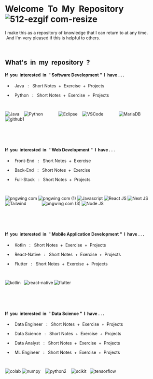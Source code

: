 # Welcome &nbsp;To &nbsp;My &nbsp;Repository &nbsp;![512-ezgif com-resize](https://github.com/Arisa-Kaewsuan/Arisa-Kaewsuan/assets/87797742/ec4bc70c-8c42-41ae-afec-c11bfd641648)

I make this as a repository of knowledge that I can return to at any time. &nbsp;And I'm very pleased if this is helpful to others. 

<br/>

## What's &nbsp;in &nbsp;my &nbsp;repository &nbsp;?

#### If &nbsp;you &nbsp;interested &nbsp;in &nbsp;" Software Development " &nbsp;I &nbsp;have . . .

- &nbsp; Java &nbsp;&nbsp;:&nbsp;&nbsp; Short Notes &nbsp;+&nbsp; Exercise &nbsp;+&nbsp; Projects 

- &nbsp; Python &nbsp;&nbsp;:&nbsp;&nbsp; Short Notes &nbsp;+&nbsp; Exercise &nbsp;+&nbsp; Projects

&nbsp;
  
![Java](https://github.com/Arisa-Kaewsuan/Arisa-Kaewsuan/assets/87797742/5bf0452c-f78e-4ceb-bd74-7bc55ee60df9) &nbsp;&nbsp;
![Python](https://github.com/Arisa-Kaewsuan/Arisa-Kaewsuan/assets/87797742/2350df16-d692-417e-bfb7-a8a26420581f) &nbsp; &nbsp; &nbsp; &nbsp; &nbsp; &nbsp;
![Eclipse](https://github.com/Arisa-Kaewsuan/Arisa-Kaewsuan/assets/87797742/9e037a27-6cd8-495d-aaa1-3d4458d7a442) &nbsp;&nbsp;
![VSCode](https://github.com/Arisa-Kaewsuan/Arisa-Kaewsuan/assets/87797742/e147b1a5-2fe3-454b-b16b-73283211d758) &nbsp; &nbsp; &nbsp; &nbsp; &nbsp; &nbsp;
![MariaDB](https://github.com/Arisa-Kaewsuan/Arisa-Kaewsuan/assets/87797742/b7dee4da-9e61-4bac-a41c-7b087fe2f8d6) &nbsp; &nbsp; &nbsp; &nbsp; &nbsp; &nbsp;
![github1](https://github.com/Arisa-Kaewsuan/Arisa-Kaewsuan/assets/87797742/50376beb-668b-4591-a0b3-b8d83d1530d6)

<br/>
<br/>
<br/>

#### If &nbsp;you &nbsp;interested &nbsp;in &nbsp;" Web Development " &nbsp;I &nbsp;have . . .

- &nbsp; Front-End &nbsp;&nbsp;:&nbsp;&nbsp; Short Notes &nbsp;+&nbsp; Exercise 

- &nbsp; Back-End &nbsp;&nbsp;:&nbsp;&nbsp; Short Notes &nbsp;+&nbsp; Exercise 

- &nbsp; Full-Stack &nbsp;&nbsp;:&nbsp;&nbsp; Short Notes &nbsp;+&nbsp; Projects

&nbsp;

![pngwing com](https://github.com/Arisa-Kaewsuan/Arisa-Kaewsuan/assets/87797742/b2bc5f90-f664-4f26-b904-0c6865ffce44)
![pngwing com (1)](https://github.com/Arisa-Kaewsuan/Arisa-Kaewsuan/assets/87797742/5aeb40f0-4ac8-4179-b85e-8387751f80b4)
![Javascript](https://github.com/Arisa-Kaewsuan/Arisa-Kaewsuan/assets/87797742/190e39f6-3c1d-437b-b641-9ea1684e674f)
![React JS](https://github.com/Arisa-Kaewsuan/Arisa-Kaewsuan/assets/87797742/59c1961f-0096-4557-9562-81d9af9b32a6)
![Next JS](https://github.com/Arisa-Kaewsuan/Arisa-Kaewsuan/assets/87797742/72ceea84-6536-427d-b8e8-2367f0b6849e)
![Tailwind](https://github.com/Arisa-Kaewsuan/Arisa-Kaewsuan/assets/87797742/12cafd71-41a3-43fb-b0ce-697e35f5b941) &nbsp; &nbsp; &nbsp; &nbsp; &nbsp; &nbsp;
![pngwing com (3)](https://github.com/Arisa-Kaewsuan/Arisa-Kaewsuan/assets/87797742/2bdd1f6c-d5d9-42fa-b4c8-741fc93db198)
![Node JS](https://github.com/Arisa-Kaewsuan/Arisa-Kaewsuan/assets/87797742/b87a8cb3-ad31-4d18-9e40-1d21a4c3669c) 

<br/>
<br/>
<br/>

#### If &nbsp;you &nbsp;interested &nbsp;in &nbsp;" Mobile Application Development " &nbsp;I &nbsp;have . . .

- &nbsp; Kotlin &nbsp;&nbsp;:&nbsp;&nbsp; Short Notes &nbsp;+&nbsp; Exercise &nbsp;+&nbsp; Projects 

- &nbsp; React-Native &nbsp;&nbsp;:&nbsp;&nbsp; Short Notes &nbsp;+&nbsp; Exercise &nbsp;+&nbsp; Projects

- &nbsp; Flutter &nbsp;&nbsp;:&nbsp;&nbsp; Short Notes &nbsp;+&nbsp; Exercise &nbsp;+&nbsp; Projects

&nbsp;

![kotlin](https://github.com/Arisa-Kaewsuan/Arisa-Kaewsuan/assets/87797742/8761883e-70f7-4466-8d54-579cfc5a4035) &nbsp;
![react-native](https://github.com/Arisa-Kaewsuan/Arisa-Kaewsuan/assets/87797742/9aad5403-17c8-4e5c-b923-de8d9a506881)
![flutter](https://github.com/Arisa-Kaewsuan/Arisa-Kaewsuan/assets/87797742/3b1731fe-81d5-4666-b5d0-ea683b07c449)

<br/>
<br/>
<br/>

#### If &nbsp;you &nbsp;interested &nbsp;in &nbsp;" Data Science " &nbsp;I &nbsp;have . . .

- &nbsp; Data Engineer &nbsp;&nbsp;:&nbsp;&nbsp; Short Notes &nbsp;+&nbsp; Exercise &nbsp;+&nbsp; Projects 

- &nbsp; Data Science &nbsp;&nbsp;:&nbsp;&nbsp; Short Notes &nbsp;+&nbsp; Exercise &nbsp;+&nbsp; Projects

- &nbsp; Data Analyst &nbsp;&nbsp;:&nbsp;&nbsp; Short Notes &nbsp;+&nbsp; Exercise &nbsp;+&nbsp; Projects
  
- &nbsp; ML Engineer &nbsp;&nbsp;:&nbsp;&nbsp; Short Notes &nbsp;+&nbsp; Exercise &nbsp;+&nbsp; Projects

&nbsp;

![colab](https://github.com/Arisa-Kaewsuan/Arisa-Kaewsuan/assets/87797742/3399dc5b-c7cb-4375-acf0-c1daaf655094)
![numpy](https://github.com/Arisa-Kaewsuan/Arisa-Kaewsuan/assets/87797742/ced3a036-3161-4c1a-8118-b3eb79a138bd) &nbsp;&nbsp;
![python2](https://github.com/Arisa-Kaewsuan/Arisa-Kaewsuan/assets/87797742/cda51b13-d695-4c82-9b20-841c39839b70) &nbsp;&nbsp;
![scikit](https://github.com/Arisa-Kaewsuan/Arisa-Kaewsuan/assets/87797742/4a85bb10-f135-45e9-acf6-09acd2ea660b) &nbsp;
![tensorflow](https://github.com/Arisa-Kaewsuan/Arisa-Kaewsuan/assets/87797742/c557444a-194b-41f2-9c6a-9a549280b01b)

<br/>


    


                    
                 

